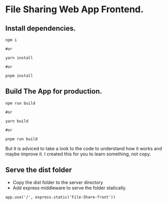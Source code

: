 # File Sharing Web App Frontend.

## Install dependencies.

```
npm i

#or

yarn install

#or

pnpm install
```

## Build The App for production.

```
npm run build

#or

yarn build

#or

pnpm run build
```

But it is adviced to take a look to the code to understand how it works and maybe improve it. I created this for you to learn something, not copy.

## Serve the dist folder 
- Copy the dist folder to the server directory
- Add express middleware to serve the folder statically.
```
app.use('/', express.static('File-Share-front'))
```
